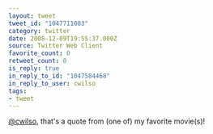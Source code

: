 ```yaml
---
layout: tweet
tweet_id: "1047711083"
category: twitter
date: 2008-12-09T19:55:37.000Z
source: Twitter Web Client
favorite_count: 0
retweet_count: 0
is_reply: true
in_reply_to_id: "1047584468"
in_reply_to_user: cwilso
tags:
- tweet
---
```


[@cwilso](https://twitter.com/@cwilso), that's a quote from (one of) my favorite movie(s)!
